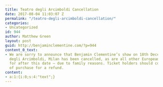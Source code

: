 ```yaml
---
title: Teatro degli Arcimboldi Cancellation
date: 2017-08-04 11:03:07 Z
permalink: "/teatro-degli-arcimboldi-cancellation/"
categories:
- Uncategorized
id: 944
author: Matthew Green
layout: post
guid: http://benjaminclementine.com/?p=944
content_0_text:
- We are sorry to announce that Benjamin Clementine’s show on 18th December at Teatro
  degli Arcimboldi, Milan has been cancelled, as are all other European shows scheduled
  for after this date – due to family reasons. Ticket holders should contact the point
  of purchase for a refund.
content:
- a:1:{i:0;s:4:"text";}
---
```


